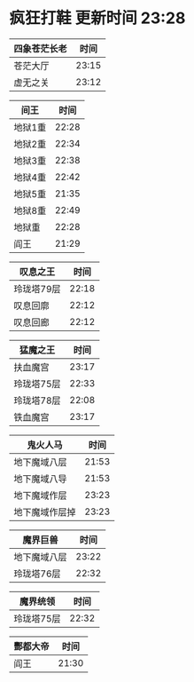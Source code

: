 # 疯狂打鞋 更新时间 23:28

| 四象苍茫长老   | 时间    |
|--------|-------|
| 苍茫大厅 | 23:15 |
| 虚无之关 | 23:12 |

| 间王   | 时间    |
|--------|-------|
| 地狱1重 | 22:28 |
| 地狱2重 | 22:34 |
| 地狱3重 | 22:38 |
| 地狱4重 | 22:42 |
| 地狱5重 | 21:35 |
| 地狱8重 | 22:49 |
| 地狱重 | 22:28 |
| 阎王 | 21:29 |

| 叹息之王   | 时间    |
|--------|-------|
| 玲珑塔79层 | 22:18 |
| 叹息回廓 | 22:12 |
| 叹息回廊 | 22:12 |

| 猛魔之王   | 时间    |
|--------|-------|
| 扶血魔宫 | 23:17 |
| 玲珑塔75层 | 22:33 |
| 玲珑塔78层 | 22:08 |
| 铁血魔宫 | 23:17 |

| 鬼火人马   | 时间    |
|--------|-------|
| 地下魔域八层 | 21:53 |
| 地下魔域八导 | 21:53 |
| 地下魔域作层 | 23:23 |
| 地下魔域作层掉 | 23:23 |

| 魔界巨兽   | 时间    |
|--------|-------|
| 地下魔域八层 | 23:22 |
| 玲珑塔76层 | 22:32 |

| 魔界统领   | 时间    |
|--------|-------|
| 玲珑塔75层 | 22:32 |

| 酆都大帝   | 时间    |
|--------|-------|
| 阎王 | 21:30 |